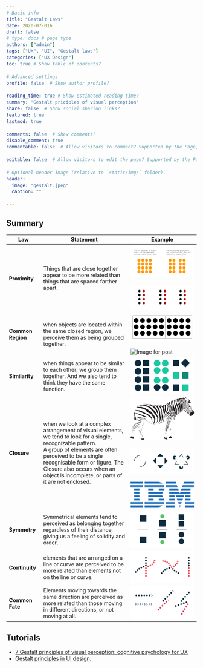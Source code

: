 ```yaml
---
# Basic info
title: "Gestalt Laws"
date: 2020-07-016
draft: false
# type: docs # page type
authors: ["admin"]
tags: ["UX", "UI", "Gestalt laws"]
categories: ["UX Design"]
toc: true # Show table of contents?

# Advanced settings
profile: false  # Show author profile?

reading_time: true # Show estimated reading time?
summary: "Gestalt priciples of visual perception"
share: false  # Show social sharing links?
featured: true
lastmod: true

comments: false  # Show comments?
disable_comment: true
commentable: false  # Allow visitors to comment? Supported by the Page, Post, and Docs content types.

editable: false  # Allow visitors to edit the page? Supported by the Page, Post, and Docs content types.

# Optional header image (relative to `static/img/` folder).
header:
  image: "gestalt.jpeg"
  caption: ""
  
---
```


## Summary

| Law               | Statement                                                    | Example                                                      |
| ----------------- | ------------------------------------------------------------ | ------------------------------------------------------------ |
| **Proximity**     | Things that are close together appear to be more related than things that are spaced farther apart. | ![Source: Andy Rutledge](https://raw.githubusercontent.com/EckoTan0804/upic-repo/master/uPic/proximity-group_0-20200716111725581-20200716111727910-20200716112023812.gif)<br /><br />![Source: Steven Bradley](https://raw.githubusercontent.com/EckoTan0804/upic-repo/master/uPic/proximity_0-20200716112024603.png) |
| **Common Region** | when objects are located within the same closed region, we perceive them as being grouped together. | ![Source: Smashing Magazine](https://raw.githubusercontent.com/EckoTan0804/upic-repo/master/uPic/common-regions_0-20200716111835635-20200716112018562.png)<br /><br />![Image for post](https://miro.medium.com/max/912/1*VxBcEZmTiwn6GhzMZTcyIw.png) |
| **Similarity**    | when things appear to be similar to each other, we group them together. And we also tend to think they have the same function. | ![Image for post](https://raw.githubusercontent.com/EckoTan0804/upic-repo/master/uPic/1*qnR1RWW8tN-OUfzlUR2ggQ.png) |
| **Closure**       | when we look at a complex arrangement of visual elements, we tend to look for a single, recognizable pattern.<br />A group of elements are often perceived to be a single recognisable form or figure. The Closure also occurs when an object is incomplete, or parts of it are not enclosed. | ![Source: Eduard Volianskyi](https://raw.githubusercontent.com/EckoTan0804/upic-repo/master/uPic/closure-20200716111958107-20200716112000420-20200716112011386-20200716112143643.jpg)<br /><br />![Image for post](https://raw.githubusercontent.com/EckoTan0804/upic-repo/master/uPic/1*LxCr2o4bLGzzZpYp3tPtFw-20200716112147123-20200716112149674.png)<br /><br />![IBM](https://raw.githubusercontent.com/EckoTan0804/upic-repo/master/uPic/ibm-logo-630x252.png) |
| **Symmetry**      | Symmetrical elements tend to perceived as belonging together regardless of their distance, giving us a feeling of solidity and order. | ![Image for post](https://raw.githubusercontent.com/EckoTan0804/upic-repo/master/uPic/1*Y9SGHHx9Q2Dg5R6CUzIVlA.png) |
| **Continuity**    | elements that are arranged on a line or curve are perceived to be more related than elements not on the line or curve. | ![Image for post](https://raw.githubusercontent.com/EckoTan0804/upic-repo/master/uPic/1*qiXDOZnWm_NFprHEcDEp8w.png) |
| **Common Fate**   | Elements moving towards the same direction are perceived as more related than those moving in different directions, or not moving at all. | ![Image for post](https://raw.githubusercontent.com/EckoTan0804/upic-repo/master/uPic/1*idl16iEtKFaMKbIuxn-GaA.png) |

## Tutorials

- [7 Gestalt principles of visual perception: cognitive psychology for UX](https://www.usertesting.com/blog/gestalt-principles)
- [Gestalt principles in UI design.](https://medium.muz.li/gestalt-principles-in-ui-design-6b75a41e9965)

